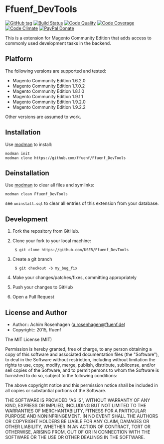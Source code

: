 Ffuenf_DevTools
===============
[![GitHub tag](https://img.shields.io/github/tag/ffuenf/Ffuenf_DevTools.svg)][tag]
[![Build Status](https://img.shields.io/travis/ffuenf/Ffuenf_DevTools.svg)][travis]
[![Code Quality](https://scrutinizer-ci.com/g/ffuenf/Ffuenf_DevTools/badges/quality-score.png)][code_quality]
[![Code Coverage](https://scrutinizer-ci.com/g/ffuenf/Ffuenf_DevTools/badges/coverage.png)][code_coverage]
[![Code Climate](https://codeclimate.com/github/ffuenf/Ffuenf_DevTools/badges/gpa.svg)][codeclimate_gpa]
[![PayPal Donate](https://img.shields.io/badge/paypal-donate-blue.svg)][paypal_donate]

[tag]: https://github.com/ffuenf/Ffuenf_DevTools
[travis]: https://travis-ci.org/ffuenf/Ffuenf_DevTools
[code_quality]: https://scrutinizer-ci.com/g/ffuenf/Ffuenf_DevTools
[code_coverage]: https://scrutinizer-ci.com/g/ffuenf/Ffuenf_DevTools
[codeclimate_gpa]: https://codeclimate.com/github/ffuenf/Ffuenf_DevTools
[paypal_donate]: https://www.paypal.com/cgi-bin/webscr?cmd=_s-xclick&hosted_button_id=J2PQS2WLT2Y8W&item_name=Magento%20Extension%3a%20Ffuenf_DevTools&item_number=Ffuenf_DevTools&currency_code=EUR

This is a extension for Magento Community Edition that adds access to commonly used development tasks in the backend.

Platform
--------

The following versions are supported and tested:

* Magento Community Edition 1.6.2.0
* Magento Community Edition 1.7.0.2
* Magento Community Edition 1.8.1.0
* Magento Community Edition 1.9.1.1
* Magento Community Edition 1.9.2.0
* Magento Community Edition 1.9.2.2

Other versions are assumed to work.

Installation
------------

Use [modman](https://github.com/colinmollenhour/modman) to install:
```
modman init
modman clone https://github.com/ffuenf/Ffuenf_DevTools
```

Deinstallation
--------------

Use [modman](https://github.com/colinmollenhour/modman) to clear all files and symlinks:
```
modman clean Ffuenf_DevTools
```
see `uninstall.sql` to clear all entries of this extension from your database.

Development
-----------
1. Fork the repository from GitHub.
2. Clone your fork to your local machine:

        $ git clone https://github.com/USER/Ffuenf_DevTools

3. Create a git branch

        $ git checkout -b my_bug_fix

4. Make your changes/patches/fixes, committing appropriately
5. Push your changes to GitHub
6. Open a Pull Request

License and Author
------------------

- Author:: Achim Rosenhagen (<a.rosenhagen@ffuenf.de>)
- Copyright:: 2015, ffuenf

The MIT License (MIT)

Permission is hereby granted, free of charge, to any person obtaining a copy
of this software and associated documentation files (the "Software"), to deal
in the Software without restriction, including without limitation the rights
to use, copy, modify, merge, publish, distribute, sublicense, and/or sell
copies of the Software, and to permit persons to whom the Software is
furnished to do so, subject to the following conditions:

The above copyright notice and this permission notice shall be included in all
copies or substantial portions of the Software.

THE SOFTWARE IS PROVIDED "AS IS", WITHOUT WARRANTY OF ANY KIND, EXPRESS OR
IMPLIED, INCLUDING BUT NOT LIMITED TO THE WARRANTIES OF MERCHANTABILITY,
FITNESS FOR A PARTICULAR PURPOSE AND NONINFRINGEMENT. IN NO EVENT SHALL THE
AUTHORS OR COPYRIGHT HOLDERS BE LIABLE FOR ANY CLAIM, DAMAGES OR OTHER
LIABILITY, WHETHER IN AN ACTION OF CONTRACT, TORT OR OTHERWISE, ARISING FROM,
OUT OF OR IN CONNECTION WITH THE SOFTWARE OR THE USE OR OTHER DEALINGS IN THE
SOFTWARE.